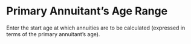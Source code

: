# Primary Annuitant’s Age Range

Enter the start age at which annuities are to be calculated (expressed
in terms of the primary annuitant’s age).
